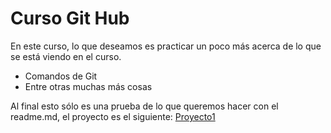 # Curso Git Hub
En este curso, lo que deseamos es practicar un poco más acerca de lo que se está viendo en el curso. 

- Comandos de Git
- Entre otras muchas más cosas

Al final esto sólo es una prueba de lo que queremos hacer con el readme.md, el proyecto es el siguiente: [Proyecto1](https://github.com/Adrianlg01/Proyecto-1.git "Proyecto1")